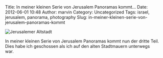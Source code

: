 Title: In meiner kleinen Serie von Jerusalem Panoramas kommt...
Date: 2012-06-01 10:48
Author: marvin
Category: Uncategorized
Tags: israel, jerusalem, panorama, photography
Slug: in-meiner-kleinen-serie-von-jerusalem-panoramas-kommt

![Jerusalemer Altstadt]({static}/images/7306960558_4ef6b21c4e_b.jpg)

In meiner kleinen Serie von Jerusalem Panoramas kommt nun der dritte
Teil. Dies habe ich geschossen als ich auf den alten Stadtmauern
unterwegs war.
